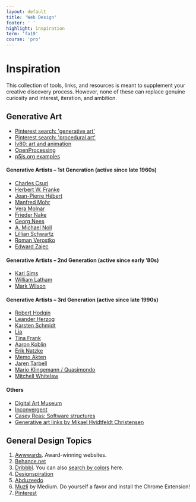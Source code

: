 ```yaml
---
layout: default
title: 'Web Design'
footer: ' '
highlight: inspiration
term: 'fa19'
course: 'pro'
---
```

# Inspiration
This collection of tools, links, and resources is meant to supplement your creative discovery process. However, none of these can replace genuine curiosity and interest, iteration, and ambition.

## Generative Art
 * [Pinterest search: 'generative art'](https://www.pinterest.com/search/pins/?q=generative+art)
 * [Pinterest search: 'procedural art'](https://www.pinterest.com/search/pins/?q=procedural+art)
 * [lv80: art and animation](https://80.lv/?sort=&show_category%5B%5D=4728)
 * [OpenProcessing](https://www.openprocessing.org)
 * [p5js.org examples](https://p5js.org/examples/)
 
 
#### Generative Artists – 1st Generation (active since late 1960s)
 * [Charles Csuri](https://csuriproject.osu.edu/)
 * [Herbert W. Franke](http://digitalartmuseum.org/franke/index.htm)
 * [Jean-Pierre Hébert](http://jeanpierrehebert.com/)
 * [Manfred Mohr](http://www.emohr.com/)
 * [Vera Molnar](http://www.veramolnar.com/)
 * [Frieder Nake](http://images.google.com/images?&q=Frieder+Nake)
 * [Georg Nees](http://images.google.com/images?&q=Georg+Nees)
 * [A. Michael Noll](http://noll.uscannenberg.org/)
 * [Lillian Schwartz](http://www.lillian.com/)
 * [Roman Verostko](http://www.verostko.com/)
 * [Edward Zajec](http://www.atariarchives.org/artist/sec16.php)


#### Generative Artists – 2nd Generation (active since early ’80s)
 * [Karl Sims](http://www.karlsims.com/)
 * [William Latham](http://doc.gold.ac.uk/~mas01whl/index.html)
 * [Mark Wilson](http://mgwilson.com/)
 

#### Generative Artists – 3rd Generation (active since late 1990s)
* [Robert Hodgin](http://roberthodgin.com/)
* [Leander Herzog](https://www.flickr.com/photos/lennyjpg/collections/)
* [Karsten Schmidt](http://postspectacular.com/)
* [Lia](http://www.liaworks.com/)
* [Tina Frank](https://www.tinafrank.net/)
* [Aaron Koblin](http://www.aaronkoblin.com/)
* [Erik Natzke](https://vimeo.com/natzke/videos)
* [Memo Akten](http://www.memo.tv/works/#selected-works)
* [Jaren Tarbell](http://www.levitated.net/)
* [Mario Klingemann / Quasimondo](http://incubator.quasimondo.com/)
* [Mitchell Whitelaw](http://mtchl.net/)

#### Others
 * [Digital Art Museum](https://digitalartmuseum.org/artists/index.html)
 * [Inconvergent](https://inconvergent.net/)
 * [Casey Reas: Software structures](https://artport.whitney.org/commissions/softwarestructures/map.html)
 * [Generative art links by Mikael Hvidtfeldt Christensen](http://blog.hvidtfeldts.net/index.php/generative-art-links/)

## General Design Topics

1. [Awwwards](https://www.awwwards.com/). Award-winning websites.
2. [Behance.net](https://behance.net)
3. [Dribbbl](https://dribbble.com/shots). You can also [search by colors](https://dribbble.com/colors/109121) here.
4. [Designspiration](https://www.designspiration.net/)
5. [Abduzeedo](https://abduzeedo.com/)
8. [Muzli](https://medium.muz.li/) by Medium. Do yourself a favor and install the Chrome Extension!
9. [Pinterest](https://www.pinterest.com/)
